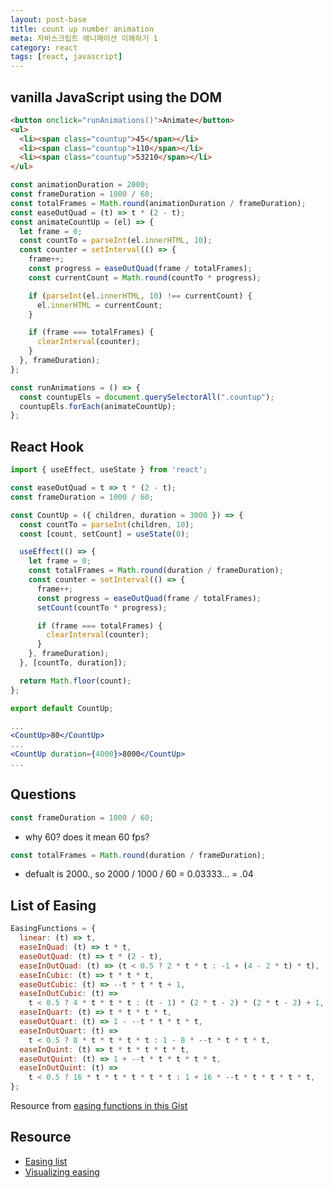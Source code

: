 ```yaml
---
layout: post-base
title: count up number animation
meta: 자바스크립트 애니메이션 이해하기 1
category: react
tags: [react, javascript]
---
```


## vanilla JavaScript using the DOM

```html
<button onclick="runAnimations()">Animate</button>
<ul>
  <li><span class="countup">45</span></li>
  <li><span class="countup">110</span></li>
  <li><span class="countup">53210</span></li>
</ul>
```

```js
const animationDuration = 2000;
const frameDuration = 1000 / 60;
const totalFrames = Math.round(animationDuration / frameDuration);
const easeOutQuad = (t) => t * (2 - t);
const animateCountUp = (el) => {
  let frame = 0;
  const countTo = parseInt(el.innerHTML, 10);
  const counter = setInterval(() => {
    frame++;
    const progress = easeOutQuad(frame / totalFrames);
    const currentCount = Math.round(countTo * progress);

    if (parseInt(el.innerHTML, 10) !== currentCount) {
      el.innerHTML = currentCount;
    }

    if (frame === totalFrames) {
      clearInterval(counter);
    }
  }, frameDuration);
};

const runAnimations = () => {
  const countupEls = document.querySelectorAll(".countup");
  countupEls.forEach(animateCountUp);
};
```

## React Hook

```jsx
import { useEffect, useState } from 'react';

const easeOutQuad = t => t * (2 - t);
const frameDuration = 1000 / 60;

const CountUp = ({ children, duration = 3000 }) => {
  const countTo = parseInt(children, 10);
  const [count, setCount] = useState(0);

  useEffect(() => {
    let frame = 0;
    const totalFrames = Math.round(duration / frameDuration);
    const counter = setInterval(() => {
      frame++;
      const progress = easeOutQuad(frame / totalFrames);
      setCount(countTo * progress);

      if (frame === totalFrames) {
        clearInterval(counter);
      }
    }, frameDuration);
  }, [countTo, duration]);

  return Math.floor(count);
};

export default CountUp;

...
<CountUp>80</CountUp>
...
<CountUp duration={4000}>8000</CountUp>
...
```

## Questions

```jsx
const frameDuration = 1000 / 60;
```

- why 60? does it mean 60 fps?

```jsx
const totalFrames = Math.round(duration / frameDuration);
```

- defualt is 2000., so 2000 / 1000 / 60 = 0.03333... = .04

## List of Easing

```js
EasingFunctions = {
  linear: (t) => t,
  easeInQuad: (t) => t * t,
  easeOutQuad: (t) => t * (2 - t),
  easeInOutQuad: (t) => (t < 0.5 ? 2 * t * t : -1 + (4 - 2 * t) * t),
  easeInCubic: (t) => t * t * t,
  easeOutCubic: (t) => --t * t * t + 1,
  easeInOutCubic: (t) =>
    t < 0.5 ? 4 * t * t * t : (t - 1) * (2 * t - 2) * (2 * t - 2) + 1,
  easeInQuart: (t) => t * t * t * t,
  easeOutQuart: (t) => 1 - --t * t * t * t,
  easeInOutQuart: (t) =>
    t < 0.5 ? 8 * t * t * t * t : 1 - 8 * --t * t * t * t,
  easeInQuint: (t) => t * t * t * t * t,
  easeOutQuint: (t) => 1 + --t * t * t * t * t,
  easeInOutQuint: (t) =>
    t < 0.5 ? 16 * t * t * t * t * t : 1 + 16 * --t * t * t * t * t,
};
```

Resource from [easing functions in this Gist](https://gist.github.com/gre/1650294)

## Resource

- [Easing list](https://gist.github.com/gre/1650294)
- [Visualizing easing](https://easings.net/)
